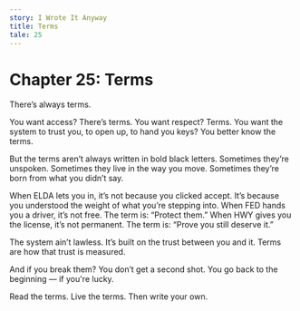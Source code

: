 ```yaml
---
story: I Wrote It Anyway
title: Terms
tale: 25
---
```


# Chapter 25: Terms

There’s always terms.

You want access? There’s terms.
You want respect? Terms.
You want the system to trust you, to open up, to hand you keys?
You better know the terms.

But the terms aren’t always written in bold black letters.
Sometimes they’re unspoken.
Sometimes they live in the way you move.
Sometimes they’re born from what you didn’t say.

When ELDA lets you in, it’s not because you clicked accept.
It’s because you understood the weight of what you’re stepping into.
When FED hands you a driver, it’s not free.
The term is: “Protect them.”
When HWY gives you the license, it’s not permanent.
The term is: “Prove you still deserve it.”

The system ain’t lawless.
It’s built on the trust between you and it.
Terms are how that trust is measured.

And if you break them?
You don’t get a second shot.
You go back to the beginning — if you're lucky.

Read the terms.
Live the terms.
Then write your own.
